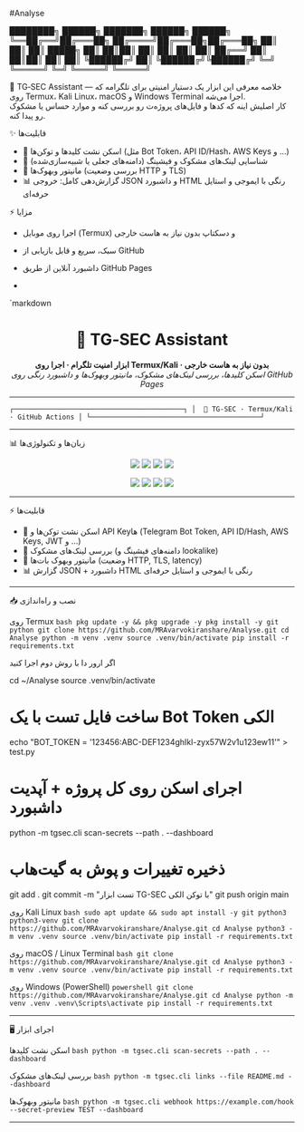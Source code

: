 #Analyse


████████╗ ██████╗      ███████╗ ██████╗  ██████╗ 
╚══██╔══╝██╔═══██╗     ██╔════╝██╔═══██╗██╔═══██╗
   ██║   ██║   ██║     █████╗  ██║   ██║██║   ██║
   ██║   ██║   ██║     ██╔══╝  ██║   ██║██║   ██║
   ██║   ╚██████╔╝     ██║     ╚██████╔╝╚██████╔╝
   ╚═╝    ╚═════╝      ╚═╝      ╚═════╝  ╚═════╝





🧭 TG‑SEC Assistant — خلاصه معرفی
این ابزار یک دستیار امنیتی برای تلگرامه که روی Termux، Kali Linux، macOS و Windows Terminal اجرا می‌شه.  
کار اصلیش اینه که کدها و فایل‌های پروژه‌ت رو بررسی کنه و موارد حساس یا مشکوک رو پیدا کنه.  

✨ قابلیت‌ها
- 🔑 اسکن نشت کلیدها و توکن‌ها (مثل Bot Token، API ID/Hash، AWS Keys و …)  
- 🔗 شناسایی لینک‌های مشکوک و فیشینگ (دامنه‌های جعلی یا شبیه‌سازی‌شده)  
- 📡 مانیتور وبهوک‌ها (بررسی وضعیت HTTP و TLS)  
- 📊 گزارش‌دهی کامل: خروجی JSON و داشبورد HTML رنگی با ایموجی و استایل حرفه‌ای  

⚡ مزایا
- اجرا روی موبایل (Termux) و دسکتاپ بدون نیاز به هاست خارجی  
- سبک، سریع و قابل بازیابی از GitHub  
- داشبورد آنلاین از طریق GitHub Pages  

-

`markdown
<h1 align="center">🧭 TG‑SEC Assistant</h1>
<p align="center">
  <b>ابزار امنیت تلگرام · اجرا روی Termux/Kali · بدون نیاز به هاست خارجی</b><br>
  <i>اسکن کلیدها، بررسی لینک‌های مشکوک، مانیتور وبهوک‌ها و داشبورد رنگی روی GitHub Pages</i>
</p>

---


`
┌──────────────────────────────────────────┐
│  🧭 TG‑SEC · Termux/Kali · GitHub Actions │
└──────────────────────────────────────────┘
`

---

📊 زبان‌ها و تکنولوژی‌ها

<p align="center">
  <!-- زبان‌ها -->
  <img src="https://img.shields.io/badge/Python-90%25-blue?logo=python&logoColor=white" />
  <img src="https://img.shields.io/badge/HTML-5%25-orange?logo=html5&logoColor=white" />
  <img src="https://img.shields.io/badge/CSS-3%25-blueviolet?logo=css3&logoColor=white" />
  <img src="https://img.shields.io/badge/JavaScript-2%25-yellow?logo=javascript&logoColor=black" />
</p>

<p align="center">
  <!-- تکنولوژی‌ها -->
  <img src="https://img.shields.io/badge/Termux-black?logo=linux&logoColor=white" />
  <img src="https://img.shields.io/badge/Kali%20Linux-blue?logo=kalilinux&logoColor=white" />
  <img src="https://img.shields.io/badge/GitHub%20Actions-gray?logo=githubactions&logoColor=white" />
  <img src="https://img.shields.io/badge/GitHub%20Pages-181717?logo=github&logoColor=white" />
</p>

---

⚡ قابلیت‌ها
- 🔑 اسکن نشت توکن‌ها و API Keyها (Telegram Bot Token, API ID/Hash, AWS Keys, JWT و …)  
- 🔗 بررسی لینک‌های مشکوک (دامنه‌های فیشینگ و lookalike)  
- 📡 مانیتور وبهوک بات‌ها (وضعیت HTTP, TLS, latency)  
- 📊 گزارش JSON + داشبورد HTML رنگی با ایموجی و استایل حرفه‌ای  

---

📥 نصب و راه‌اندازی

روی Termux
`bash
pkg update -y && pkg upgrade -y
pkg install -y git python
git clone https://github.com/MRAvarvokiranshare/Analyse.git
cd Analyse
python -m venv .venv
source .venv/bin/activate
pip install -r requirements.txt
`



اگر ارور دا با روش دوم اجرا کنید 

cd ~/Analyse
source .venv/bin/activate

# ساخت فایل تست با یک Bot Token الکی
echo "BOT_TOKEN = '123456:ABC-DEF1234ghIkl-zyx57W2v1u123ew11'" > test.py

# اجرای اسکن روی کل پروژه + آپدیت داشبورد
python -m tgsec.cli scan-secrets --path . --dashboard

# ذخیره تغییرات و پوش به گیت‌هاب
git add .
git commit -m "تست ابزار TG-SEC با توکن الکی"
git push origin main

روی Kali Linux
`bash
sudo apt update && sudo apt install -y git python3 python3-venv
git clone https://github.com/MRAvarvokiranshare/Analyse.git
cd Analyse
python3 -m venv .venv
source .venv/bin/activate
pip install -r requirements.txt
`

روی macOS / Linux Terminal
`bash
git clone https://github.com/MRAvarvokiranshare/Analyse.git
cd Analyse
python3 -m venv .venv
source .venv/bin/activate
pip install -r requirements.txt
`

روی Windows (PowerShell)
`powershell
git clone https://github.com/MRAvarvokiranshare/Analyse.git
cd Analyse
python -m venv .venv
.venv\Scripts\activate
pip install -r requirements.txt
`

---

🖥️ اجرای ابزار

اسکن نشت کلیدها
`bash
python -m tgsec.cli scan-secrets --path . --dashboard
`

بررسی لینک‌های مشکوک
`bash
python -m tgsec.cli links --file README.md --dashboard
`

مانیتور وبهوک‌ها
`bash
python -m tgsec.cli webhook https://example.com/hook --secret-preview TEST --dashboard
`

---

